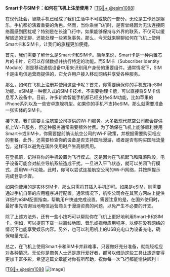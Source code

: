 **Smart卡与SIM卡：如何在飞机上注册使用？** [[TG💪+ @esim1088](https://t.me/s/esim1088)]

在现代社会，智能手机已经成了我们生活中不可或缺的一部分。无论是工作还是娱乐，手机都扮演着重要的角色。然而，当你乘坐飞机时，是否曾经因为无法连接网络而感到困扰呢？特别是在长途飞行中，如果能够保持与外界的联系，不仅可以缓解旅途的无聊，还能处理一些紧急事务。那么，今天就来聊聊如何在飞机上使用Smart卡和SIM卡，让我们的旅程更加便捷。

首先，我们需要了解什么是Smart卡和SIM卡。简单来说，Smart卡是一种内置芯片的卡片，它可以存储数据并执行特定的功能。而SIM卡（Subscriber Identity Module）则是移动通信设备中用来识别用户身份的重要组件。通常情况下，SIM卡是由电信运营商提供的，它允许用户接入移动网络并享受各种服务。

那么，如何在飞机上注册并使用这些卡呢？首先，你需要确保你的手机支持eSIM功能。eSIM是一种嵌入式的SIM卡技术，不需要物理卡槽，可以直接将SIM卡信息写入设备中。目前，许多新款智能手机都已经支持eSIM功能，比如苹果的iPhone系列以及一些安卓旗舰机型。如果你的手机不支持eSIM，那么就需要准备一张实体的SIM卡。

接下来，我们需要关注航空公司提供的Wi-Fi服务。大多数现代航空公司都会提供机上Wi-Fi服务，但这种服务通常需要额外付费。为了确保在飞机上能够顺利使用Smart卡或SIM卡，你需要提前确认航空公司的Wi-Fi政策，并根据需要购买相应的套餐。此外，还需要检查你的设备是否支持国际漫游，或者是否有购买国际流量包，这样可以避免在国外使用时产生高额费用。

在登机前，记得将你的手机设置为飞行模式。这是因为在飞机起飞和降落阶段，电子设备可能会对航空导航系统造成干扰。一旦进入平飞状态，就可以关闭飞行模式，启用Wi-Fi功能。此时，你可以尝试连接航空公司的Wi-Fi网络，并按照提示完成登录步骤。

如果你使用的是实体SIM卡，那么只需将其插入手机即可。如果是eSIM，则需要通过手机自带的应用程序进行配置。通常情况下，航空公司会在其官方网站上提供详细的eSIM配置指南，帮助用户快速完成设置。需要注意的是，在国外使用时，最好事先咨询当地电信运营商关于漫游资费的问题，以免产生不必要的开支。

除了上述方法外，还有一些小技巧可以帮助你在飞机上更好地利用Smart卡和SIM卡。例如，可以提前下载一些离线地图、音乐或视频应用程序，以便在没有网络的情况下也能享受娱乐内容。另外，也可以利用机上的USB充电口为设备充电，确保电量充足。

总之，在飞机上使用Smart卡和SIM卡并非难事，只要做好充分准备，就能轻松应对各种情况。无论你是商务人士还是旅行爱好者，都可以借助这些工具让旅途变得更加丰富多彩。希望这篇文章能对你有所帮助，祝你每一次飞行都能愉快顺利！

[[TG💪+ @esim1088](https://t.me/s/esim1088) ![Image](https://i.postimg.cc/4NQfJmqS/Snipaste-2025-05-13-00-14-12.png)]